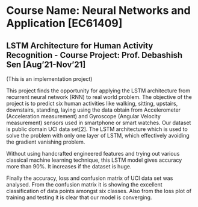 # Course Name: Neural Networks and Application [EC61409]
## LSTM Architecture for Human Activity Recognition - Course Project: Prof. Debashish Sen [Aug’21-Nov’21]      


(This is an implementation project)

This project finds the opportunity for applying the LSTM architecture from recurrent neural network (RNN) to real world problem. The objective of the project is to predict six human activities like walking, sitting, upstairs, downstairs, standing, laying using the data obtain from Accelerometer (Acceleration measurement) and Gyroscope (Angular Velocity measurement) sensors used in smartphone or smart watches. Our dataset is public domain UCI data set[2]. The LSTM architecture which is used to solve the problem with only one layer of LSTM, which effectively avoiding the gradient vanishing problem.  

Without using handcrafted engineered features and trying out various classical machine learning technique, this LSTM model gives accuracy more than 90%. It increases if the dataset is huge. 

Finally the accuracy, loss and confusion matrix of UCI data set was analysed. From the confusion matrix it is showing the excellent classification of data points amongst six classes. Also from the loss plot of training and testing it is clear that our model is converging.
